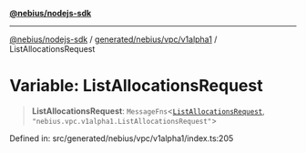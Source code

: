 [**@nebius/nodejs-sdk**](../../../../../README.md)

***

[@nebius/nodejs-sdk](../../../../../README.md) / [generated/nebius/vpc/v1alpha1](../README.md) / ListAllocationsRequest

# Variable: ListAllocationsRequest

> **ListAllocationsRequest**: `MessageFns`\<[`ListAllocationsRequest`](../interfaces/ListAllocationsRequest.md), `"nebius.vpc.v1alpha1.ListAllocationsRequest"`\>

Defined in: src/generated/nebius/vpc/v1alpha1/index.ts:205
